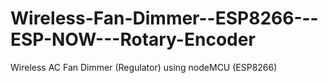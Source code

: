 # Wireless-Fan-Dimmer--ESP8266---ESP-NOW---Rotary-Encoder
 Wireless AC Fan Dimmer (Regulator) using nodeMCU (ESP8266)
